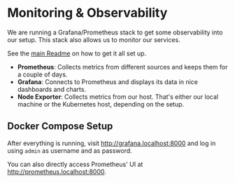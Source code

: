 # Monitoring & Observability

We are running a Grafana/Prometheus stack to get some observability into our setup. This stack also allows us to
monitor our services.

See the [main Readme](../README.md) on how to get it all set up.

* **Prometheus**: Collects metrics from different sources and keeps them for a couple of days.
* **Grafana**: Connects to Prometheus and displays its data in nice dashboards and charts.
* **Node Exporter**: Collects metrics from our host. That's either our local machine or the Kubernetes host, depending on the setup.

## Docker Compose Setup

After everything is running, visit <http://grafana.localhost:8000> and log in using `admin` as username and as password.

You can also directly access Prometheus' UI at <http://prometheus.localhost:8000>.
